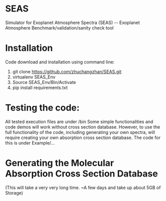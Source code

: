 # SEAS
Simulator for Exoplanet Atmosphere Spectra (SEAS)
-- Exoplanet Atmosphere Benchmark/validation/sanity check tool

# Installation
Code download and installation using command line:

1. git clone https://github.com/zhuchangzhan/SEAS.git
2. virtualenv SEAS_Env
3. Source SEAS_Env/Bin/Activate
4. pip install requirements.txt

# Testing the code:
All tested execution files are under /bin
Some simple functionalities and code demos will work without cross section database.
However, to use the full functionality of the code, including generating your own spectra,
will require creating your own absorption cross section database. 
The code for this is under Example/...

# Generating the Molecular Absorption Cross Section Database
(This will take a very very long time. ~A few days and take up about 5GB of Storage)



